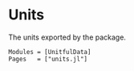 # Units

The units exported by the package.


```@autodocs
Modules = [UnitfulData]
Pages   = ["units.jl"]

```